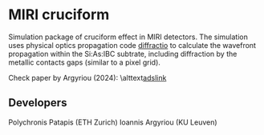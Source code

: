 # MIRI cruciform
Simulation package of cruciform effect in MIRI detectors. The simulation uses physical optics propagation code [diffractio](https://diffractio.readthedocs.io/en/latest/) to calculate the wavefront propagation within the Si:As:IBC subtrate, including diffraction by the metallic contacts gaps (similar to a pixel grid).

Check paper by Argyriou (2024): \alttext[adslink](https://ui.adsabs.harvard.edu/abs/2024SPIE13103E..1FA/abstract)

## Developers
Polychronis Patapis (ETH Zurich)
Ioannis Argyriou (KU Leuven)
